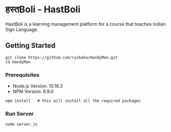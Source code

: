 # हस्तBoli - HastBoli
HastBoli is a learning management platform for a course that teaches Indian Sign Language.
## Getting Started

```
git clone https://github.com/ryzbaka/HandyMan.git
cd HandyMan
```
### Prerequisites
* Node.js Version: 10.16.3
* NPM Version: 6.9.0
```
npm install   # this will install all the required packages
```
### Run Server
```
node server.js
```
